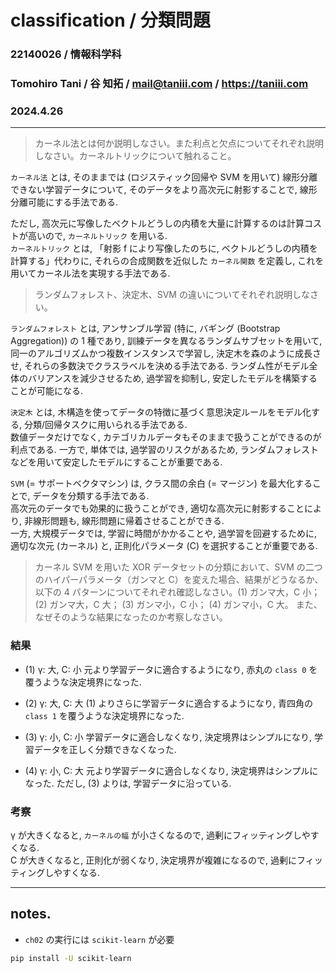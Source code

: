<script type="text/javascript" async src="https://cdnjs.cloudflare.com/ajax/libs/mathjax/2.7.7/MathJax.js?config=TeX-MML-AM_CHTML">
</script>
<script type="text/x-mathjax-config">
 MathJax.Hub.Config({
 tex2jax: {
 inlineMath: [['$', '$'] ],
 displayMath: [ ['$$','$$'], ["\\[","\\]"] ]
 }
 });
</script>

# classification / 分類問題

### 22140026 / 情報科学科

### Tomohiro Tani / 谷 知拓 / mail@taniii.com / https://taniii.com

### 2024.4.26

---

> カーネル法とは何か説明しなさい。また利点と欠点についてそれぞれ説明しなさい。カーネルトリックについて触れること。

`カーネル法` とは, そのままでは (ロジスティック回帰や SVM を用いて) 線形分離できない学習データについて, そのデータをより高次元に射影することで, 線形分離可能にする手法である.

ただし, 高次元に写像したベクトルどうしの内積を大量に計算するのは計算コストが高いので, `カーネルトリック` を用いる.  
`カーネルトリック` とは, 「射影 f により写像したのちに, ベクトルどうしの内積を計算する」代わりに, それらの合成関数を近似した `カーネル関数` を定義し, これを用いてカーネル法を実現する手法である.

> ランダムフォレスト、決定木、SVM の違いについてそれぞれ説明しなさい。

`ランダムフォレスト` とは, アンサンブル学習 (特に, バギング (Bootstrap Aggregation)) の 1 種であり, 訓練データを異なるランダムサブセットを用いて, 同一のアルゴリズムかつ複数インスタンスで学習し, 決定木を森のように成長させ, それらの多数決でクラスラベルを決める手法である. ランダム性がモデル全体のバリアンスを減少させるため, 過学習を抑制し, 安定したモデルを構築することが可能になる.

`決定木` とは, 木構造を使ってデータの特徴に基づく意思決定ルールをモデル化する, 分類/回帰タスクに用いられる手法である.  
数値データだけでなく, カテゴリカルデータもそのままで扱うことができるのが利点である.
一方で, 単体では, 過学習のリスクがあるため, ランダムフォレストなどを用いて安定したモデルにすることが重要である.

`SVM` (= サポートベクタマシン) は, クラス間の余白 (= マージン) を最大化することで, データを分類する手法である.  
高次元のデータでも効果的に扱うことができ, 適切な高次元に射影することにより, 非線形問題も, 線形問題に帰着させることができる.  
一方, 大規模データでは, 学習に時間がかかることや, 過学習を回避するために, 適切な次元 (カーネル) と, 正則化パラメータ (C) を選択することが重要である.

> カーネル SVM を用いた XOR データセットの分類において、SVM の二つのハイパーパラメータ（ガンマと C）を変えた場合、結果がどうなるか、以下の 4 パターンについてそれぞれ確認しなさい。(1) ガンマ大，C 小； (2) ガンマ大，C 大； (3) ガンマ小，C 小； (4) ガンマ小，C 大。
> また、なぜそのような結果になったのか考察しなさい。

### 結果

- (1) γ: 大, C: 小
  元より学習データに適合するようになり, 赤丸の `class 0` を覆うような決定境界になった.

- (2) γ: 大, C: 大
  (1) よりさらに学習データに適合するようになり, 青四角の `class 1` を覆うような決定境界になった.

- (3) γ: 小, C: 小
  学習データに適合しなくなり, 決定境界はシンプルになり, 学習データを正しく分類できなくなった.

- (4) γ: 小, C: 大
  元より学習データに適合しなくなり, 決定境界はシンプルになった. ただし, (3) よりは, 学習データに沿っている.

### 考察

γ が大きくなると, `カーネルの幅` が小さくなるので, 過剰にフィッティングしやすくなる.  
C が大きくなると, 正則化が弱くなり, 決定境界が複雑になるので, 過剰にフィッティングしやすくなる.

---

## notes.

- `ch02` の実行には `scikit-learn` が必要

```bash
pip install -U scikit-learn
```

